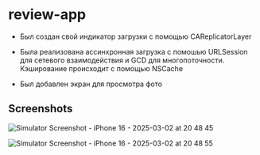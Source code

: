 # review-app

- Был создан свой индикатор загрузки с помощью CAReplicatorLayer

- Была реализована ассинхронная загрузка с помошью URLSession для сетевого взаимодействия и GCD для многопоточности. Кэширование происходит с помощью NSCache

- Был добавлен экран для просмотра фото

## Screenshots

![Simulator Screenshot - iPhone 16 - 2025-03-02 at 20 48 45](https://github.com/user-attachments/assets/484f0023-40f1-4e3c-a8bd-31f911e92af0)

![Simulator Screenshot - iPhone 16 - 2025-03-02 at 20 48 55](https://github.com/user-attachments/assets/c0526b03-3869-4d82-95fb-381f7275383a)
